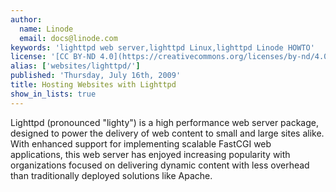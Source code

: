 ```yaml
---
author:
  name: Linode
  email: docs@linode.com
keywords: 'lighttpd web server,lighttpd Linux,lighttpd Linode HOWTO'
license: '[CC BY-ND 4.0](https://creativecommons.org/licenses/by-nd/4.0)'
alias: ['websites/lighttpd/']
published: 'Thursday, July 16th, 2009'
title: Hosting Websites with Lighttpd
show_in_lists: true
---
```


Lighttpd (pronounced "lighty") is a high performance web server package, designed to power the delivery of web content to small and large sites alike. With enhanced support for implementing scalable FastCGI web applications, this web server has enjoyed increasing popularity with organizations focused on delivering dynamic content with less overhead than traditionally deployed solutions like Apache.
